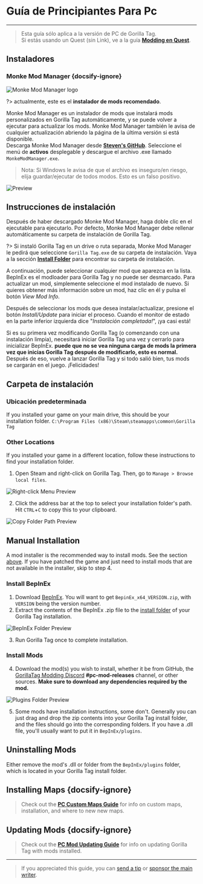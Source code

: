 # Guía de Principiantes Para Pc
---
>
> Esta guía sólo aplica a la versión de PC de Gorilla Tag.  
> Si estás usando un Quest (sin Link), ve a la guía [**Modding en Quest**](quest-guide).

<div class="horizontal bordered" data-ea-publisher="gorillatagmodding-burrito-software" data-ea-type="image" data-ea-manual="true" id="pc-mod-guide"></div>

## Instaladores

### Monke Mod Manager {docsify-ignore}

![Monke Mod Manager logo](../docs/files/mmmlogo.png)

?> actualmente, este es el **instalador de mods recomendado**.

Monke Mod Manager es un instalador de mods que instalará mods personalizados en Gorilla Tag automáticamente, y se puede volver a ejecutar para actualizar los mods. Monke Mod Manager también le avisa de cualquier actualización abriendo la página de la última versión si está disponible.  
Descarga Monke Mod Manager desde [**Steven's GitHub**](https://github.com/DeadlyKitten/MonkeModManager/releases/latest). Seleccione el menú de **activos** desplegable y descargue el archivo .exe llamado `MonkeModManager.exe`.

> Nota: Si Windows le avisa de que el archivo es inseguro/en riesgo, elija guardar/ejecutar de todos modos. Esto es un falso positivo.

![Preview](../docs/files/mmmpreview.png)

## Instrucciones de instalación

Después de haber descargado Monke Mod Manager, haga doble clic en el ejecutable para ejecutarlo. Por defecto, Monke Mod Manager debe rellenar automáticamente su carpeta de instalación de Gorilla Tag.

?> Si instaló Gorilla Tag en un drive o ruta separada, Monke Mod Manager le pedirá que seleccione `Gorilla Tag.exe` de su carpeta de instalación. Vaya a la sección [**Install Folder**](#install-folder) para encontrar su carpeta de instalación.

A continuación, puede seleccionar cualquier mod que aparezca en la lista. BepInEx es el modloader para Gorilla Tag y no puede ser desmarcado. Para actualizar un mod, simplemente seleccione el mod instalado de nuevo. Si quieres obtener más información sobre un mod, haz clic en él y pulsa el botón *View Mod Info*.

Después de seleccionar los mods que desea instalar/actualizar, presione el botón *Install/Update* para iniciar el proceso. Cuando el monitor de estado en la parte inferior izquierda dice "*Instalación completada!*", ¡ya casi está!

Si es su primera vez modificando Gorilla Tag (o comenzando con una instalación limpia), necesitará iniciar Gorilla Tag una vez y cerrarlo para inicializar BepInEx. **puede que no se vea ninguna carga de mods la primera vez que inicias Gorilla Tag después de modificarlo, esto es normal.**  
Después de eso, vuelve a lanzar Gorilla Tag y si todo salió bien, tus mods se cargarán en el juego. ¡Felicidades!

## Carpeta de instalación

### Ubicación predeterminada

If you installed your game on your main drive, this should be your installation folder. `C:\Program Files (x86)\Steam\steamapps\common\Gorilla Tag`

### Other Locations

If you installed your game in a different location, follow these instructions to find your installation folder.

1. Open Steam and right-click on Gorilla Tag. Then, go to `Manage > Browse local files`.

![Right-click Menu Preview](../docs/files/localfilescontext.png)

2. Click the address bar at the top to select your installation folder's path. Hit `CTRL`+`C` to copy this to your clipboard.

![Copy Folder Path Preview](../docs/files/copyfolderpath.png)

## Manual Installation
A mod installer is the recommended way to install mods. See the section [above](#installers). If you have patched the game and just need to install mods that are not available in the installer, skip to step 4.

### Install BepInEx

1. Download [BepInEx](https://github.com/BepInEx/BepInEx/releases/latest). You will want to get `BepinEx_x64_VERSION.zip`, with `VERSION` being the version number.
2. Extract the contents of the BepInEx .zip file to the [install folder](#install-folder) of your Gorilla Tag installation.

![BepInEx Folder Preview](../docs/files/bepinexfolder.png)

3. Run Gorilla Tag once to complete installation.

### Install Mods

4. Download the mod(s) you wish to install, whether it be from GitHub, the [GorillaTag Modding Discord](https://discord.gg/b2MhDBAzTv) **#pc-mod-releases** channel, or other sources. **Make sure to download any dependencies required by the mod.**

![Plugins Folder Preview](../docs/files/pluginsfolder.png)

5. Some mods have installation instructions, some don't. Generally you can just drag and drop the zip contents into your Gorilla Tag install folder, and the files should go into the corresponding folders. If you have a .dll file, you'll usually want to put it in `BepInEx/plugins`.

## Uninstalling Mods

Either remove the mod's .dll or folder from the `BepInEx/plugins` folder, which is located in your Gorilla Tag install folder.

## Installing Maps {docsify-ignore}

> Check out the [**PC Custom Maps Guide**](pc-maploading) for info on custom maps, installation, and where to new new maps.

## Updating Mods {docsify-ignore}

> Check out the [**PC Mod Updating Guide**](pc-updating) for info on updating Gorilla Tag with mods installed.

---

> If you appreciated this guide, you can [send a tip](https://streamelements.com/burritosoft/tip) or [sponsor the main writer](https://github.com/sponsors/burritosoftware).